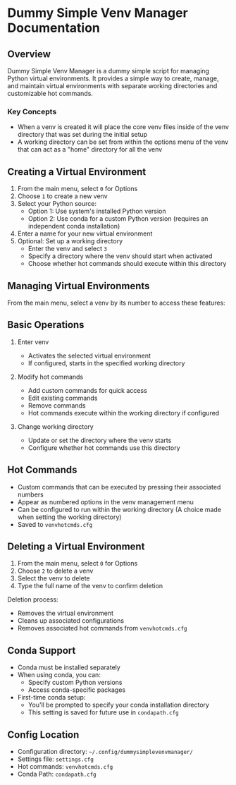 # Dummy Simple Venv Manager Documentation

## Overview
Dummy Simple Venv Manager is a dummy simple script for managing Python virtual environments. It provides a simple way to create, manage, and maintain virtual environments with separate working directories and customizable hot commands.

### Key Concepts
- When a venv is created it will place the core venv files inside of the venv directory that was set during the initial setup
- A working directory can be set from within the options menu of the venv that can act as a "home" directory for all the venv

## Creating a Virtual Environment

1. From the main menu, select `0` for Options
2. Choose `1` to create a new venv
3. Select your Python source:
   - Option 1: Use system's installed Python version
   - Option 2: Use conda for a custom Python version (requires an independent conda installation)
4. Enter a name for your new virtual environment
5. Optional: Set up a working directory
   - Enter the venv and select `3`
   - Specify a directory where the venv should start when activated
   - Choose whether hot commands should execute within this directory

## Managing Virtual Environments

From the main menu, select a venv by its number to access these features:

## Basic Operations
1. Enter venv
   - Activates the selected virtual environment
   - If configured, starts in the specified working directory

2. Modify hot commands
   - Add custom commands for quick access
   - Edit existing commands
   - Remove commands
   - Hot commands execute within the working directory if configured

3. Change working directory
   - Update or set the directory where the venv starts
   - Configure whether hot commands use this directory

## Hot Commands
- Custom commands that can be executed by pressing their associated numbers
- Appear as numbered options in the venv management menu
- Can be configured to run within the working directory (A choice made when setting the working directory)
- Saved to `venvhotcmds.cfg`

## Deleting a Virtual Environment

1. From the main menu, select `0` for Options
2. Choose `2` to delete a venv
3. Select the venv to delete
4. Type the full name of the venv to confirm deletion

Deletion process:
- Removes the virtual environment
- Cleans up associated configurations
- Removes associated hot commands from `venvhotcmds.cfg`

## Conda Support
- Conda must be installed separately
- When using conda, you can:
  - Specify custom Python versions
  - Access conda-specific packages
- First-time conda setup:
  - You'll be prompted to specify your conda installation directory
  - This setting is saved for future use in `condapath.cfg`

## Config Location

- Configuration directory: `~/.config/dummysimplevenvmanager/`
- Settings file: `settings.cfg`
- Hot commands: `venvhotcmds.cfg`
- Conda Path: `condapath.cfg`
